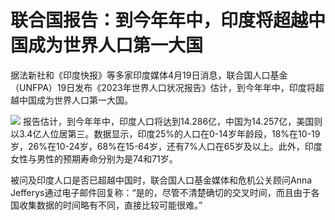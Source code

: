 # 联合国报告：到今年年中，印度将超越中国成为世界人口第一大国

据法新社和《印度快报》等多家印度媒体4月19日消息，联合国人口基金（UNFPA）19日发布《2023年世界人口状况报告》估计，到今年年中，印度将超越中国成为世界人口第一大国。

![](https://inews.gtimg.com/om_bt/O6k9zrBvJYCOjLPZSqnQXSKqVQq5cLFCTtKUjNWeMbcIoAA/1000)
报告估计，到今年年中，印度人口将达到14.286亿，中国为14.257亿，美国则以3.4亿人位居第三。数据显示，印度25%的人口在0-14岁年龄段，18%在10-19岁，26%在10-24岁，68%在15-64岁，还有7%人口在65岁及以上。此外，印度女性与男性的预期寿命分别为是74和71岁。

被问及印度人口是否已超越中国时，联合国人口基金媒体和危机公关顾问Anna
Jefferys通过电子邮件回复称：“是的，尽管不清楚确切的交叉时间，而且由于各国收集数据的时间略有不同，直接比较可能很难。”

